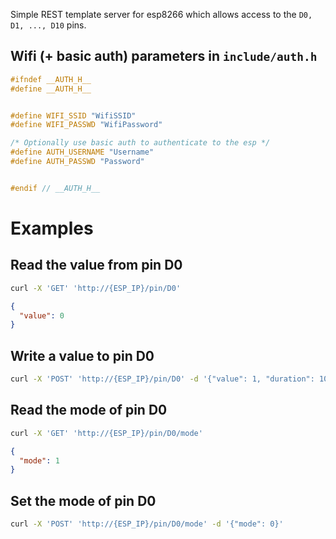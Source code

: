 Simple REST template server for esp8266 which allows access to the `D0, D1, ..., D10` pins.


## Wifi (+ basic auth) parameters in `include/auth.h`

```c
#ifndef __AUTH_H__
#define __AUTH_H__


#define WIFI_SSID "WifiSSID"
#define WIFI_PASSWD "WifiPassword"

/* Optionally use basic auth to authenticate to the esp */
#define AUTH_USERNAME "Username"
#define AUTH_PASSWD "Password"


#endif // __AUTH_H__
```


# Examples

## Read the value from pin D0

```bash
curl -X 'GET' 'http://{ESP_IP}/pin/D0'
```

```json
{
  "value": 0
}
```

## Write a value to pin D0

```bash
curl -X 'POST' 'http://{ESP_IP}/pin/D0' -d '{"value": 1, "duration": 1000}'
```

## Read the mode of pin D0

```bash
curl -X 'GET' 'http://{ESP_IP}/pin/D0/mode'
```

```json
{
  "mode": 1
}
```

## Set the mode of pin D0

```bash
curl -X 'POST' 'http://{ESP_IP}/pin/D0/mode' -d '{"mode": 0}'
```
